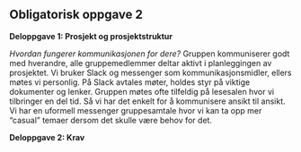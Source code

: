## **Obligatorisk oppgave 2**
**Deloppgave 1: Prosjekt og prosjektstruktur**

*Hvordan fungerer kommunikasjonen for dere?*
Gruppen kommuniserer godt med hverandre, alle gruppemedlemmer deltar aktivt i planleggingen av prosjektet. Vi bruker Slack og messenger som kommunikasjonsmidler, ellers møtes vi personlig. På Slack avtales møter, holdes styr på viktige dokumenter og lenker. Gruppen møtes ofte tilfeldig på lesesalen hvor vi tilbringer en del tid. Så vi har det enkelt for å kommunisere ansikt til ansikt. Vi har en uformell messenger gruppesamtale hvor vi kan ta opp mer “casual” temaer dersom det skulle være behov for det.

**Deloppgave 2: Krav**

